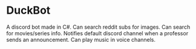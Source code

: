 # DuckBot
 A discord bot made in C#.
 Can search reddit subs for images.
 Can search for movies/series info.
 Notifies default discord channel when a professor sends an announcement.
 Can play music in voice channels.
